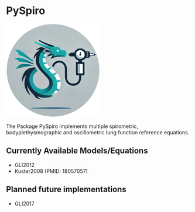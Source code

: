 # PySpiro

![logo](https://github.com/OnlineArts/PySpiro/blob/main/PySpiro/data/PySpiro_250x.png?raw=true) 


The Package PySpiro implements multiple spirometric, bodyplethysmographic and oscillometric lung function reference equations. 



## Currently Available Models/Equations

- GLI2012
- Kuster2008 (PMID: 18057057)

## Planned future implementations

- GLI2017

